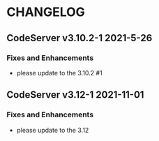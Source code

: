 # CHANGELOG

## CodeServer v3.10.2-1 2021-5-26
### Fixes and Enhancements
- please update to the 3.10.2 #1

## CodeServer v3.12-1 2021-11-01
### Fixes and Enhancements
- please update to the 3.12
